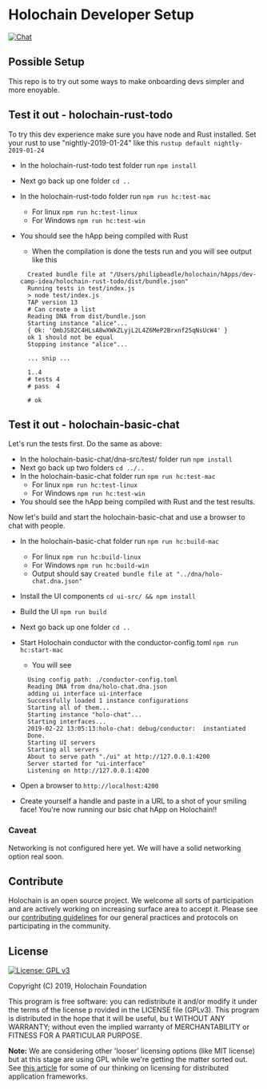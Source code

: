 # Holochain Developer Setup

[![Chat](https://img.shields.io/badge/chat-chat%2eholochain%2enet-blue.svg?style=flat-square)](https://chat.holochain.net)

## Possible Setup
This repo is to try out some ways to make onboarding devs simpler and more enoyable.

## Test it out - holochain-rust-todo
To try this dev experience make sure you have node and Rust installed.
Set your rust to use "nightly-2019-01-24" like this ```rustup default nightly-2019-01-24```

- In the holochain-rust-todo test folder run ```npm install```
- Next go back up one folder ```cd ..```
- In the holochain-rust-todo folder run ```npm run hc:test-mac```
  - For linux ```npm run hc:test-linux```
  - For Windows ```npm run hc:test-win```
- You should see the hApp being compiled with Rust
  - When the compilation is done the tests run and you will see output like this

  ```
    Created bundle file at "/Users/philipbeadle/holochain/hApps/dev-camp-idea/holochain-rust-todo/dist/bundle.json"
    Running tests in test/index.js
    > node test/index.js
    TAP version 13
    # Can create a list
    Reading DNA from dist/bundle.json
    Starting instance "alice"...
    { Ok: 'QmbJS82C4HLsA8wXWkZLyjL2L4Z6MeP2Brxnf25qNsUcW4' }
    ok 1 should not be equal
    Stopping instance "alice"...

    ... snip ...

    1..4
    # tests 4
    # pass  4

    # ok
  ```

## Test it out - holochain-basic-chat
Let's run the tests first. Do the same as above:

- In the holochain-basic-chat/dna-src/test/ folder run ```npm install```
- Next go back up two folders ```cd ../..```
- In the holochain-basic-chat folder run ```npm run hc:test-mac```
  - For linux ```npm run hc:test-linux```
  - For Windows ```npm run hc:test-win```
- You should see the hApp being compiled with Rust and the test results.

Now let's build and start the holochain-basic-chat and use a browser to chat with people.
- In the holochain-basic-chat folder run ```npm run hc:build-mac```
  - For linux ```npm run hc:build-linux```
  - For Windows ```npm run hc:build-win```
  - Output should say ```Created bundle file at "../dna/holo-chat.dna.json" ```
- Install the UI components ```cd ui-src/ && npm install```
- Build the UI ```npm run build```
- Next go back up one folder ```cd ..```
- Start Holochain conductor with the conductor-config.toml ```npm run hc:start-mac```

  - You will see

  ```
    Using config path: ./conductor-config.toml
    Reading DNA from dna/holo-chat.dna.json
    adding ui interface ui-interface
    Successfully loaded 1 instance configurations
    Starting all of them...
    Starting instance "holo-chat"...
    Starting interfaces...
    2019-02-22 13:05:13:holo-chat: debug/conductor:  instantiated
    Done.
    Starting UI servers
    Starting all servers
    About to serve path "./ui" at http://127.0.0.1:4200
    Server started for "ui-interface"
    Listening on http://127.0.0.1:4200
  ```

- Open a browser to ```http://localhost:4200```
- Create yourself a handle and paste in a URL to a shot of your smiling face! You're now running our bsic chat hApp on Holochain!!

### Caveat
Networking is not configured here yet. We will have a solid networking option real soon.

## Contribute
Holochain is an open source project.  We welcome all sorts of participation and are actively working on increasing surface area to accept it.  Please see our [contributing guidelines](../CONTRIBUTING.md) for our general practices and protocols on participating in the community.

## License
[![License: GPL v3](https://img.shields.io/badge/License-GPL%20v3-blue.svg)](http://www.gnu.org/licenses/gpl-3.0)

Copyright (C) 2019, Holochain Foundation

This program is free software: you can redistribute it and/or modify it under the terms of the license p
rovided in the LICENSE file (GPLv3).  This program is distributed in the hope that it will be useful, bu
t WITHOUT ANY WARRANTY; without even the implied warranty of MERCHANTABILITY or FITNESS FOR A PARTICULAR
 PURPOSE.

**Note:** We are considering other 'looser' licensing options (like MIT license) but at this stage are using GPL while we're getting the matter sorted out.  See [this article](https://medium.com/holochain/licensing-needs-for-truly-p2p-software-a3e0fa42be6c) for some of our thinking on licensing for distributed application frameworks.
